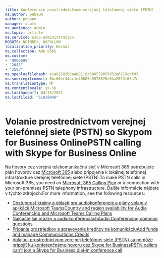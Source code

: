 ```yaml
---
title: Konferencie prostredníctvom verejnej telefónnej siete (PSTN)
ms.author: pebaum
author: pebaum
manager: scotv
ms.audience: Admin
ms.topic: article
ms.service: o365-administration
ROBOTS: NOINDEX, NOFOLLOW
localization_priority: Normal
ms.collection: Adm_O365
ms.custom:
- "9000698"
- "2645"
- "2593"
ms.openlocfilehash: e1461582b8aa88116c600559855d32e6115cdf03
ms.sourcegitcommit: 8bc60ec34bc1e40685e3976576e04a2623f63a7c
ms.translationtype: MT
ms.contentlocale: sk-SK
ms.lasthandoff: 04/15/2021
ms.locfileid: "51828948"
---
```

# <a name="pstn-calling-with-skype-for-business-online"></a><span data-ttu-id="90823-102">Volanie prostredníctvom verejnej telefónnej siete (PSTN) so Skypom for Business Online</span><span class="sxs-lookup"><span data-stu-id="90823-102">PSTN calling with Skype for Business Online</span></span>

<span data-ttu-id="90823-103">Na hovory cez verejnú telekomunikačnú sieť v Microsoft 365 potrebujete plán hovorov cez [Microsoft 365](https://docs.microsoft.com/microsoftteams/what-is-phone-system-in-office-365#more-about-calling-plans) alebo pripojenie k lokálnej telefónnej infraštruktúre verejnej telefónnej siete (PSTN).</span><span class="sxs-lookup"><span data-stu-id="90823-103">To make PSTN calls in Microsoft 365, you need an [Microsoft 365 Calling Plan](https://docs.microsoft.com/microsoftteams/what-is-phone-system-in-office-365#more-about-calling-plans) or a connection with your on-premises PSTN telephony infrastructure.</span></span> <span data-ttu-id="90823-104">Ďalšie informácie nájdete v týchto zdrojoch:</span><span class="sxs-lookup"><span data-stu-id="90823-104">For more information, see the following resources:</span></span> 

- [<span data-ttu-id="90823-105">Dostupnosť krajiny a oblasti pre audiokonferencie a plány volaní v aplikácii Microsoft Teams</span><span class="sxs-lookup"><span data-stu-id="90823-105">Country and region availability for Audio Conferencing and Microsoft Teams Calling Plans</span></span>](https://docs.microsoft.com/microsoftteams/country-and-region-availability-for-audio-conferencing-and-calling-plans/country-and-region-availability-for-audio-conferencing-and-calling-plans) 
- [<span data-ttu-id="90823-106">Najčastejšie otázky o audiokonferenciách</span><span class="sxs-lookup"><span data-stu-id="90823-106">Audio Conferencing common questions</span></span>](https://docs.microsoft.com/microsoftteams/audio-conferencing-common-questions)
- [<span data-ttu-id="90823-107">Pridanie prostriedkov a spravovanie kreditov na komunikáciu</span><span class="sxs-lookup"><span data-stu-id="90823-107">Add funds and manage Communications Credits</span></span>](https://docs.microsoft.com/microsoftteams/add-funds-and-manage-communications-credits)
- [<span data-ttu-id="90823-108">Volajúci prostredníctvom verejnej telefónnej siete (PSTN) sa nemôže pripojiť ku konferenčnému hovoru cez Skype for Business</span><span class="sxs-lookup"><span data-stu-id="90823-108">PSTN callers can't join a Skype for Business dial-in conference call</span></span>](https://docs.microsoft.com/SkypeForBusiness/troubleshoot/online-conferencing/pstn-callers-cant-join-dial-in-call)